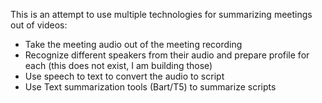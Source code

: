 This is an attempt to use multiple technologies for summarizing meetings out of videos:

- Take the meeting audio out of the meeting recording
- Recognize different speakers from their audio and prepare profile for each (this does not exist, I am building those)
- Use speech to text to convert the audio to script
- Use Text summarization tools (Bart/T5) to summarize scripts
